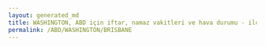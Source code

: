 ```yaml
---
layout: generated_md
title: WASHINGTON, ABD için iftar, namaz vakitleri ve hava durumu - ilçe/eyalet seç
permalink: /ABD/WASHINGTON/BRISBANE
---
```


<script type="text/javascript">
  var country = ABD;
  var city = WASHINGTON;
  var state = BRISBANE;
  var lat = 72;
  var lon = 21;
</script>

